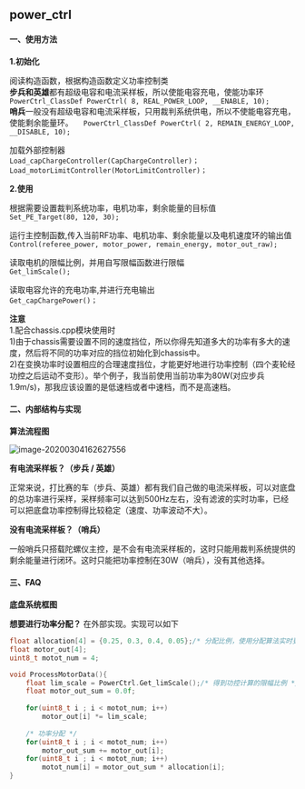 ## power_ctrl

#### 一、使用方法
**1.初始化**  

阅读构造函数，根据构造函数定义功率控制类  
**步兵和英雄**都有超级电容和电流采样板，所以使能电容充电，使能功率环
`	PowerCtrl_ClassDef PowerCtrl( 8, REAL_POWER_LOOP, __ENABLE, 10);	`  
**哨兵**一般没有超级电容和电流采样板，只用裁判系统供电，所以不使能电容充电，使能剩余能量环。
`	PowerCtrl_ClassDef PowerCtrl( 2, REMAIN_ENERGY_LOOP, __DISABLE, 10);	` 

加载外部控制器  
`Load_capChargeController(CapChargeController)；`  
`Load_motorLimitController(MotorLimitController)；`   

**2.使用** 

根据需要设置裁判系统功率，电机功率，剩余能量的目标值  
`Set_PE_Target(80, 120, 30);`  

运行主控制函数,传入当前RF功率、电机功率、剩余能量以及电机速度环的输出值  
`Control(referee_power, motor_power, remain_energy, motor_out_raw);`   

读取电机的限幅比例，并用自写限幅函数进行限幅  
`Get_limScale();`  

读取电容允许的充电功率,并进行充电输出  
`Get_capChargePower()；`  

**注意**  
1.配合chassis.cpp模块使用时  
1)由于chassis需要设置不同的速度挡位，所以你得先知道多大的功率有多大的速度，然后将不同的功率对应的挡位初始化到chassis中。  
2)在变换功率时设置相应的合理速度挡位，才能更好地进行功率控制（四个麦轮经功控之后运动不变形）。举个例子，我当前使用当前功率为80W(对应步兵1.9m/s)，那我应该设置的是低速档或者中速档，而不是高速档。

#### 二、内部结构与实现
**算法流程图**

![image-20200304162627556](C:\Users\kn\AppData\Roaming\Typora\typora-user-images\image-20200304162627556.png)

**有电流采样板？（步兵 / 英雄）**

正常来说，打比赛的车（步兵、英雄）都有我们自己做的电流采样板，可以对底盘的总功率进行采样，采样频率可以达到500Hz左右，没有滤波的实时功率，已经可以把底盘功率控制得比较稳定（速度、功率波动不大）。

**没有电流采样板？（哨兵）**

一般哨兵只搭载陀螺仪主控，是不会有电流采样板的，这时只能用裁判系统提供的剩余能量进行闭环。这时只能把功率控制在30W（哨兵），没有其他选择。



#### 三、FAQ

**底盘系统框图**

**想要进行功率分配？**
在外部实现。实现可以如下

```c++
float allocation[4] = {0.25, 0.3, 0.4, 0.05};/* 分配比例，使用分配算法实时更改，必须是归一化的 */
float motor_out[4];
uint8_t motot_num = 4;

void ProcessMotorData(){
    float lim_scale = PowerCtrl.Get_limScale();/* 得到功控计算的限幅比例 */
    float motor_out_sum = 0.0f;
    
    for(uint8_t i ; i < motot_num; i++)
    	motor_out[i] *= lim_scale;
    
    /* 功率分配 */
    for(uint8_t i ; i < motot_num; i++)
    	motor_out_sum += motor_out[i];
    for(uint8_t i ; i < motot_num; i++)
    	motot_num[i] = motor_out_sum * allocation[i];
}
```




